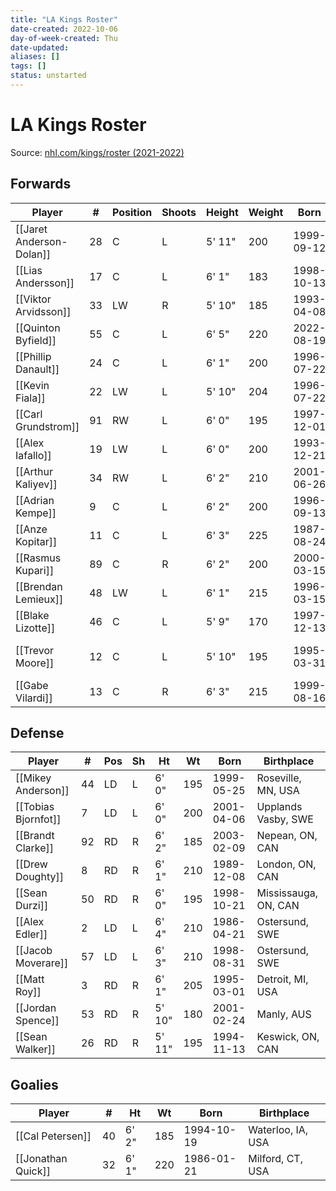 ```yaml
---
title: "LA Kings Roster"
date-created: 2022-10-06
day-of-week-created: Thu
date-updated: 
aliases: []
tags: []
status: unstarted
---
```


# LA Kings Roster

Source: [nhl.com/kings/roster (2021-2022)](https://www.nhl.com/kings/roster)

## Forwards
Player | \# | Position | Shoots | Height | Weight | Born | Birthplace 
---|---|---|---|---|---|---|---
[[Jaret Anderson-Dolan]] | 28 | C | L | 5' 11" | 200 | 1999-09-12 | Calgary, AB, CAN
[[Lias Andersson]] | 17 | C | L | 6' 1" | 183 | 1998-10-13 | Smogen, SWE
[[Viktor Arvidsson]] | 33 | LW | R | 5' 10" | 185 | 1993-04-08 | Skellefteå, SWE
[[Quinton Byfield]] | 55 | C | L | 6' 5" | 220 | 2022-08-19 | Newmarket, ON, CAN
[[Phillip Danault]] | 24 | C | L | 6' 1" | 200 | 1996-07-22 | Victoriaville, QC, CAN
[[Kevin Fiala]] | 22 | LW | L | 5' 10" | 204 | 1996-07-22 | St. Gallen, CHE
[[Carl Grundstrom]] | 91 | RW | L | 6' 0" | 195 | 1997-12-01 | Umea, SWE
[[Alex Iafallo]] | 19 | LW | L | 6' 0" | 200 | 1993-12-21 | Eden, NY, USA
[[Arthur Kaliyev]] | 34 | RW | L | 6' 2" | 210 | 2001-06-26 | Tashkent, UZB
[[Adrian Kempe]] | 9 | C | L | 6' 2" | 200 | 1996-09-13 | Kramfors, SWE
[[Anze Kopitar]] | 11 | C | L | 6' 3" | 225 | 1987-08-24 | Jesenice, SVN
[[Rasmus Kupari]] | 89 | C | R | 6' 2" | 200 | 2000-03-15 | Kotka, FIN
[[Brendan Lemieux]] | 48 | LW | L | 6' 1" | 215 | 1996-03-15 | Denver, CO, USA
[[Blake Lizotte]] | 46 | C | L | 5' 9" | 170 | 1997-12-13 | Lindstrom, MN, USA
[[Trevor Moore]] | 12 | C | L | 5' 10" | 195 | 1995-03-31 | Thousand Oaks, CA, USA
[[Gabe Vilardi]] | 13 | C | R | 6' 3" | 215 | 1999-08-16 | Kingston, ON, CAN


## Defense
Player | \# | Pos | Sh | Ht | Wt | Born | Birthplace 
---|---|---|---|---|---|---|---
[[Mikey Anderson]] | 44 | LD | L | 6' 0" | 195 | 1999-05-25 | Roseville, MN, USA
[[Tobias Bjornfot]] | 7 | LD | L | 6' 0" | 200 | 2001-04-06 | Upplands Vasby, SWE
[[Brandt Clarke]] | 92 | RD | R | 6' 2" | 185 | 2003-02-09 | Nepean, ON, CAN | 2021 LAK, 1st rd, 8th pk (8th overall)
[[Drew Doughty]] | 8 | RD | R | 6' 1" | 210 | 1989-12-08 | London, ON, CAN
[[Sean Durzi]] | 50 | RD | R | 6' 0" | 195 | 1998-10-21 | Mississauga, ON, CAN
[[Alex Edler]] | 2 | LD | L| 6' 4" | 210 | 1986-04-21 | Ostersund, SWE
[[Jacob Moverare]] | 57| LD | L | 6' 3" | 210 | 1998-08-31 | Ostersund, SWE
[[Matt Roy]] | 3 | RD | R | 6' 1" | 205 | 1995-03-01 | Detroit, MI, USA
[[Jordan Spence]] | 53 | RD | R | 5' 10" | 180 | 2001-02-24 | Manly, AUS
[[Sean Walker]] | 26 | RD | R | 5' 11" | 195 | 1994-11-13 | Keswick, ON, CAN
 

## Goalies
| Player             | \#  | Ht    | Wt  | Born       | Birthplace        |
| ------------------ | --- | ----- | --- | ---------- | ----------------- |
| [[Cal Petersen]]   | 40  | 6' 2" | 185 | 1994-10-19 | Waterloo, IA, USA |
| [[Jonathan Quick]] | 32  | 6' 1" | 220 | 1986-01-21 | Milford, CT, USA  |
